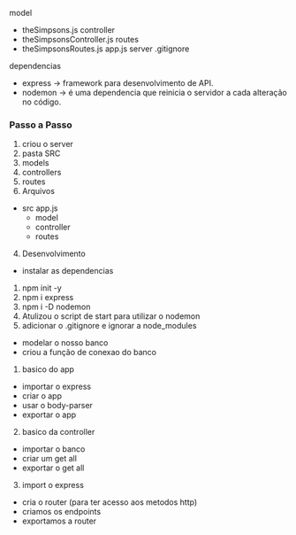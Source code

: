 model
 - theSimpsons.js
controller
 - theSimpsonsController.js
routes
 - theSimpsonsRoutes.js
app.js
server
.gitignore

dependencias
 - express -> framework para desenvolvimento de API.
 - nodemon -> é uma dependencia que reinicia o servidor a cada alteração no código.

### Passo a Passo

1. criou o server
2. pasta SRC
 1. models
 2. controllers
 3. routes
3. Arquivos
 - src
  app.js
    - model
    - controller
    - routes

4. Desenvolvimento
 - instalar as dependencias
  1. npm init -y
  2. npm i express
  3. npm i -D nodemon
  4. Atulizou o script de start para utilizar o nodemon
  5. adicionar o .gitignore e ignorar a node_modules
 - modelar o nosso banco
 - criou a função de conexao do banco
 1. basico do app
  - importar o express
  - criar o app
  - usar o body-parser
  - exportar o app

 2. basico da controller
  - importar o banco
  - criar um get all
  - exportar o get all
 3. import o express
  - cria o router (para ter acesso aos metodos http)
  - criamos os endpoints
  - exportamos a router

